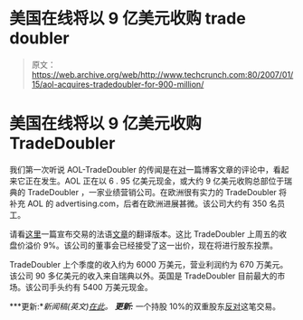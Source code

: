 # 美国在线将以 9 亿美元收购 trade doubler

> 原文：<https://web.archive.org/web/http://www.techcrunch.com:80/2007/01/15/aol-acquires-tradedoubler-for-900-million/>

# 美国在线将以 9 亿美元收购 TradeDoubler

我们第一次听说 AOL-TradeDoubler 的传闻是在[对](https://web.archive.org/web/20220701013722/http://www.beta.techcrunch.com/2007/01/15/another-payperpost-virus/#comment-710858)一篇博客文章的评论中，看起来它正在发生。AOL 正在以 6 . 95 亿美元现金，或大约 9 亿美元收购总部位于瑞典的 TradeDoubler ，一家业绩营销公司。在欧洲很有实力的 TradeDoubler 将补充 AOL 的 advertising.com，后者在欧洲进展甚微。该公司大约有 350 名员工。

请看[这里](https://web.archive.org/web/20220701013722/http://www.google.com/translate?u=http%3A%2F%2Fwww.neteco.com%2F68226-aol-racheter-tradedoubler-specialiste-europeen-aff.html&langpair=fr%7Cen&hl=en&ie=UTF8)一篇宣布交易的法语[文章](https://web.archive.org/web/20220701013722/http://www.neteco.com/68226-aol-racheter-tradedoubler-specialiste-europeen-aff.html)的翻译版本。这比 TradeDoubler 上周五的收盘价溢价 9%。该公司的董事会已经接受了这一出价，现在将进行股东投票。

TradeDoubler 上个季度的收入约为 6000 万美元，营业利润约为 670 万美元。该公司 90 多亿美元的收入来自瑞典以外。英国是 TradeDoubler 目前最大的市场。该公司手头约有 5400 万美元现金。

***更新:**新闻稿(英文)[在此](https://web.archive.org/web/20220701013722/http://biz.yahoo.com/prnews/070115/lnm004.html?.v=36)。*
 ***更新:*** 一个持股 10%的双重股东[反对](https://web.archive.org/web/20220701013722/http://today.reuters.com/news/articleinvesting.aspx?type=companyNews&storyid=114547+15-Jan-2007+RTRS&WTmodLoc=BizArt-L1-CompanyNews-2)这笔交易。